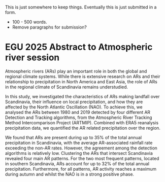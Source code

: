 This is just somewhere to keep things. Eventually this is just submitted in a form.
- 100 - 500 words.
- Remove paragraphs for submission?

# EGU 2025 Abstract to Atmospheric river session
Atmospheric rivers (ARs) play an important role in both the global and regional climate systems.
While there is extensive research on ARs and their relationship to precipitation in North America and East Asia, the role of ARs in the regional climate of Scandinavia remains understudied.

In this study, we investigated the characteristics of ARs making landfall over Scandinavia, their influence on local precipitation, and how they are affected by the North Atlantic Oscillation (NAO).
To achieve this, we analysed the ARs between 1980 and 2019 detected by four different AR Detection and Tracking algorithms, from the Atmospheric River Tracking Method Intercomparison Project (ARTMIP).
Combined with ERA5 reanalysis precipitation data, we quantified the AR related precipitation over the region.

We found that ARs are present during up to 35% of the total annual precipitation in Scandinavia, with the average AR-associated rainfall rate exceeding the non-AR rates.
However, the agreement among the detection algorithms is relatively low. 
Clustering the ARs that intersect Scandinavia revealed four main AR patterns.
For the two most frequent patterns, located in southern Scandinavia, ARs account for up to 32% of the total annual precipitation.
Furthermore, for all patterns, AR activity reaches a maximum during autumn and whilst the NAO is in a strong positive phase.

